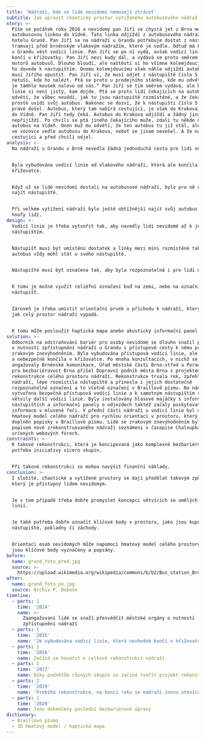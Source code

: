```yaml
---
title: 'Nádraží, kde se lidé nevidomí nemusejí ztrácet'
subtitle: Jak upravit chaotický prostor vytíženého autobusového nádraží?
story: >-
  Píše se počátek roku 2016 a nevidomý pan Jiří se chystá jet z Brna mezinárodní
  autobusovou linkou do Vídně. Tato linka odjíždí z autobusového nádraží u
  hotelu Grand. Pan Jiří se na nádraží u Grandu potřebuje dostat z nástupiště
  tramvají před brněnským vlakovým nádražím, které je vedle. Odtud má k nádraží
  u Grandu vést vodící linie. Pan Jiří se po ní vydá, avšak vodící linie náhle
  končí u křižovatky. Pan Jiří neví kudy dál, a vydává se proto směrem ke zvuku
  motorů autobusů. Dlouho bloudí, ale naštěstí si ho všimne kolemjdoucí, který
  ho dovede k nástupištím. Onomu kolemjdoucímu však náhle odjíždí autobus, a tak
  musí Jiřího opustit. Pan Jiří ví, že musí odjet z nástupiště číslo 5, ale
  netuší, kde ho nalézt. Ptá se proto u prodejního stánku, kde mu odvětí: „Pětka
  je támhle kousek nalevo od vás.“ Pan Jiří se tím směrem vydává, ale bez vodící
  linie si není jistý, kam dojde. Ptá se proto lidí čekajících na autobus. Ti mu
  odvětí, že vůbec nevědí, jak tu jsou nástupiště rozmístěné, a že čekají, až
  prostě uvidí svůj autobus. Nakonec se dozví, že k nástupišti číslo 5 náhodou
  právě došel. Autobus, který tam nabírá cestující, je však do Krakova, nikoli
  do Vídně. Pan Jiří tedy čeká. Autobus do Krakova odjíždí a žádný jiný dlouho
  nepřijíždí. Po chvíli se ptá jiného čekajícího muže, zdali tu někde nestojí
  autobus na Vídeň. Onen muž mu odvětí, že ten autobus tu již stál, ale stál až
  ve vozovce vedle autobusu do Krakova, neboť se jinam nevešel. A že nabral
  cestující a před chvílí odjel.
analysis: >-
  Na nádraží u Grandu v Brně nevedla žádná jednoduchá cesta pro lidi nevidomé.


  Byla vybudována vodící linie od vlakového nádraží, která ale končila v
  křižovatce.


  Když už se lidé nevidomí dostali na autobusové nádraží, bylo pro ně obtížné
  najít nástupiště.


  Při velkém vytížení nádraží bylo ještě obtížnější najít svůj autobus mezi
  houfy lidí.
design: >-
  Vodicí linie je třeba vytvořit tak, aby navedly lidi nevidomé až k jednotlivým
  nástupištím.


  Nástupišť musí být umístěno dostatek a linky mezi mini rozmístěné tak, aby
  autobus vždy mohl stát u svého nástupiště.


  Nástupiště musí být označena tak, aby byla rozpoznatelná i pro lidi nevidomé.


  K tomu je možné využít reliéfní označení buď na zemi, nebo na označnících
  nástupišť.


  Zároveň je třeba umístit orientační prvek u příchodu k nádraží, který ukazuje,
  jak celý prostor nádraží vypadá.


  K tomu může posloužit haptická mapa anebo akustický informační panel.
solution: >-
  Odborník na odstraňování bariér pro osoby nevidomé se dlouho snažil přesvědčit
  o nutnosti zpřístupnění nádraží u Grandu i přístupové cesty k němu pro lidi ze
  zrakovým znevýhodněním. Byla vybudována přístupová vodící linie, ale nevhodně
  a nebezpečně končila v křižovatce. Po mnoha konzultacích, v nichž se
  angažovaly Brněnské komunikace, Úřad městské části Brno-střed a Poradní sbor
  pro bezbariérovost Brna přišel Dopravní podnik města Brna s projektem
  rekonstrukce celého prostoru nádraží. Rekonstrukce trvala rok, zpřehlednila
  nádraží, lépe rozmístila nástupiště a přinesla i jejich dostatečně
  rozpoznatelné označení a to včetně označení v Braillově písmu. Na nádraží byla
  vytvořena bezpečná přístupová vodící linie a k samotným nástupištím se z ní
  větvily další vodící linie. Byly instalovány hlasové majáčky s informacemi o
  nástupištích a informační panely o odjezdech taktéž začaly poskytovat
  informace v mluvené řeči. V přední části nádraží u vodicí linie byl umístěn 3D
  hmatový model celého nádraží pro rychlou orientaci v prostoru, který je
  doplněn popisky v Braillově písmu. Lidé se zrakovým znevýhodněním byly navíc s
  popisem nově zrekonstruovaného nádraží seznámeni v časopise Chaloupka a na jim
  určených webových fórech.
constraints: >-
  K takové rekonstrukci, která je koncipovaná jako komplexně bezbariérová, bývá
  potřeba iniciativy vícero skupin. 


  Při takové rekonstrukci se mohou navýšit finanční náklady.
conclusion: >-
  I složité, chaotické a vytížené prostory se dají předělat takovým způsobem,
  který je přístupný lidem nevidomým.


  Je v tom případě třeba dobře promyslet koncepci větvících se umělých vodících
  linií.


  Je také potřeba dobře označit klíčové body v prostoru, jako jsou kupříkladu
  nástupiště, pokladny či záchody. 


  Orientaci osob nevidomých může napomoci hmatový model celého prostoru, kde
  jsou klíčové body vyznačeny a popsány.
before:
  name: grand_foto_pred.jpg
  source: >-
    https://upload.wikimedia.org/wikipedia/commons/b/b2/Bus_station_Brno_Grand_in_night_1.jpg
after:
  name: grand_foto_po.jpg
  source: Archiv P. Doboše
timeline:
  - parts: 1
    time: '2014'
    name: >-
      Zaangažovaní lidé se snaží přesvědčit městské orgány o nutnosti
      zpřístupnění nádraží
  - parts: 1
    time: '2015'
    name: 'Je vybudována vodicí linie, která nevhodně končí v křižovatce'
  - parts: 1
    time: '2016'
    name: Začíná se hovořit o celkové rekonstrukci nádraží
  - parts: 1
    time: '2017'
    name: Díky podnětům různých skupin se začíná tvořit projekt rekonstrukce
  - parts: 2
    time: '2019'
    name: 'Probíhá rekonstrukce, na konci roku se nádraží znovu otevírá'
  - parts: 1
    time: '2020'
    name: Jsou dokončeny poslední bezbariérové úpravy
dictionary:
  - Braillovo písmo
  - 3D hmatový model / haptická mapa
---
```

